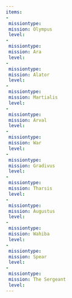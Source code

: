 ```yaml
---
items:
-
 missiontype: 
 mission: Olympus
 level: 
-
 missiontype: 
 mission: Ara
 level: 
-
 missiontype: 
 mission: Alator
 level: 
-
 missiontype: 
 mission: Martialis
 level: 
-
 missiontype: 
 mission: Arval
 level: 
-
 missiontype: 
 mission: War
 level: 
-
 missiontype: 
 mission: Gradivus
 level: 
-
 missiontype: 
 mission: Tharsis
 level: 
-
 missiontype: 
 mission: Augustus
 level: 
-
 missiontype: 
 mission: Wahiba
 level: 
-
 missiontype: 
 mission: Spear
 level: 
-
 missiontype: 
 mission: The Sergeant
 level: 
---
```

